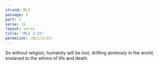 ```yaml
---
strand: RLI
passage: 3
part: 2
verse: 15
layout: verse
title: "RLI 3:15"
permalink: /RLI/3/15/
---
```

So without religion, humanity will be lost, drifting aimlessly in the world, enslaved to the whims of life and death.
